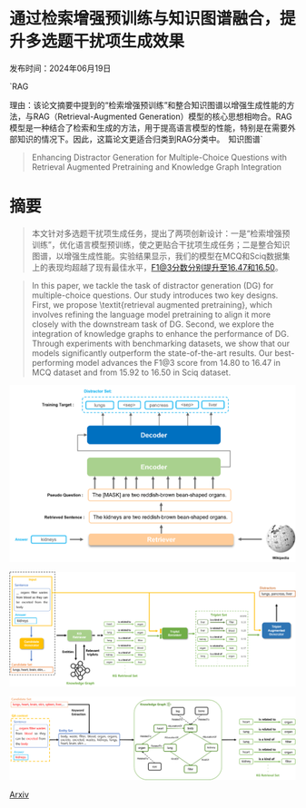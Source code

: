 # 通过检索增强预训练与知识图谱融合，提升多选题干扰项生成效果

发布时间：2024年06月19日

`RAG

理由：该论文摘要中提到的“检索增强预训练”和整合知识图谱以增强生成性能的方法，与RAG（Retrieval-Augmented Generation）模型的核心思想相吻合。RAG模型是一种结合了检索和生成的方法，用于提高语言模型的性能，特别是在需要外部知识的情况下。因此，这篇论文更适合归类到RAG分类中。` `知识图谱`

> Enhancing Distractor Generation for Multiple-Choice Questions with Retrieval Augmented Pretraining and Knowledge Graph Integration

# 摘要

> 本文针对多选题干扰项生成任务，提出了两项创新设计：一是“检索增强预训练”，优化语言模型预训练，使之更贴合干扰项生成任务；二是整合知识图谱，以增强生成性能。实验结果显示，我们的模型在MCQ和Sciq数据集上的表现均超越了现有最佳水平，F1@3分数分别提升至16.47和16.50。

> In this paper, we tackle the task of distractor generation (DG) for multiple-choice questions. Our study introduces two key designs. First, we propose \textit{retrieval augmented pretraining}, which involves refining the language model pretraining to align it more closely with the downstream task of DG. Second, we explore the integration of knowledge graphs to enhance the performance of DG. Through experiments with benchmarking datasets, we show that our models significantly outperform the state-of-the-art results. Our best-performing model advances the F1@3 score from 14.80 to 16.47 in MCQ dataset and from 15.92 to 16.50 in Sciq dataset.

![通过检索增强预训练与知识图谱融合，提升多选题干扰项生成效果](../../../paper_images/2406.13578/rap_pretrain_1.png)

![通过检索增强预训练与知识图谱融合，提升多选题干扰项生成效果](../../../paper_images/2406.13578/OverviewofKnowledgeAugmentedGeneration.png)

![通过检索增强预训练与知识图谱融合，提升多选题干扰项生成效果](../../../paper_images/2406.13578/KGRetrieval.png)

[Arxiv](https://arxiv.org/abs/2406.13578)